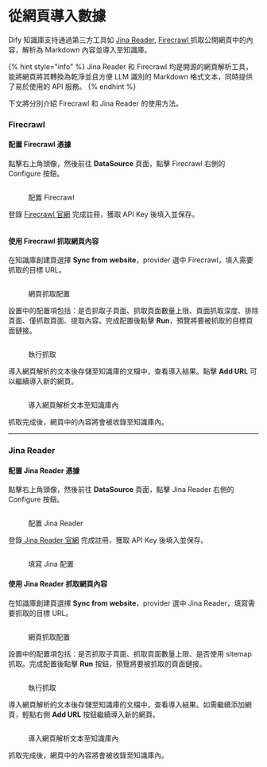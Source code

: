 # 從網頁導入數據

Dify 知識庫支持通過第三方工具如 [Jina Reader](https://jina.ai/reader), [Firecrawl ](https://www.firecrawl.dev/)抓取公開網頁中的內容，解析為 Markdown 內容並導入至知識庫。

{% hint style="info" %}
Jina Reader 和 Firecrawl 均是開源的網頁解析工具，能將網頁將其轉換為乾淨並且方便 LLM 識別的 Markdown 格式文本，同時提供了易於使用的 API 服務。
{% endhint %}

下文將分別介紹 Firecrawl 和 Jina Reader 的使用方法。

### Firecrawl

#### 配置 Firecrawl 憑據

點擊右上角頭像，然後前往 **DataSource** 頁面，點擊 Firecrawl 右側的 Configure 按鈕。

<figure><img src="../../.gitbook/assets/dataset-creation-step1(firecrawl).png" alt=""><figcaption><p>配置 Firecrawl</p></figcaption></figure>

登錄 [Firecrawl 官網](https://www.firecrawl.dev/) 完成註冊，獲取 API Key 後填入並保存。

<figure><img src="../../.gitbook/assets/image (7) (1).png" alt=""><figcaption></figcaption></figure>

#### 使用 Firecrawl 抓取網頁內容

在知識庫創建頁選擇 **Sync from website**，provider 選中 Firecrawl，填入需要抓取的目標 URL。

<figure><img src="../../.gitbook/assets/dataset-creation-step3(firecrawl).png" alt=""><figcaption><p>網頁抓取配置</p></figcaption></figure>

設置中的配置項包括：是否抓取子頁面、抓取頁面數量上限、頁面抓取深度、排除頁面、僅抓取頁面、提取內容。完成配置後點擊 **Run**，預覽將要被抓取的目標頁面鏈接。

<figure><img src="../../.gitbook/assets/image (2) (1) (1).png" alt=""><figcaption><p>執行抓取</p></figcaption></figure>

導入網頁解析的文本後存儲至知識庫的文檔中，查看導入結果。點擊 **Add URL** 可以繼續導入新的網頁。

<figure><img src="../../.gitbook/assets/image (5) (1) (1).png" alt=""><figcaption><p>導入網頁解析文本至知識庫內</p></figcaption></figure>

抓取完成後，網頁中的內容將會被收錄至知識庫內。

***

### Jina Reader

#### 配置 Jina Reader 憑據

點擊右上角頭像，然後前往 **DataSource** 頁面，點擊 Jina Reader 右側的 Configure 按鈕。

<figure><img src="../../.gitbook/assets/dataset-creation-step1(jina).png" alt=""><figcaption><p>配置 Jina Reader</p></figcaption></figure>

登錄[ Jina Reader 官網](https://jina.ai/reader) 完成註冊，獲取 API Key 後填入並保存。

<figure><img src="../../.gitbook/assets/dataset-creation-step2(jina).png" alt=""><figcaption><p>填寫 Jina 配置</p></figcaption></figure>

#### 使用  Jina Reader 抓取網頁內容

在知識庫創建頁選擇 **Sync from website**，provider 選中 Jina Reader，填寫需要抓取的目標 URL。

<figure><img src="../../.gitbook/assets/dataset-creation-step3(jina).png" alt=""><figcaption><p>網頁抓取配置</p></figcaption></figure>

設置中的配置項包括：是否抓取子頁面、抓取頁面數量上限、是否使用 sitemap 抓取。完成配置後點擊 **Run** 按鈕，預覽將要被抓取的頁面鏈接。

<figure><img src="../../.gitbook/assets/dataset-creation-step4(jina).png" alt=""><figcaption><p>執行抓取</p></figcaption></figure>

導入網頁解析的文本後存儲至知識庫的文檔中，查看導入結果。如需繼續添加網頁，輕點右側 **Add URL** 按鈕繼續導入新的網頁。

<figure><img src="../../.gitbook/assets/dataset-creation-step5(jina).png" alt=""><figcaption><p>導入網頁解析文本至知識庫內</p></figcaption></figure>

抓取完成後，網頁中的內容將會被收錄至知識庫內。

